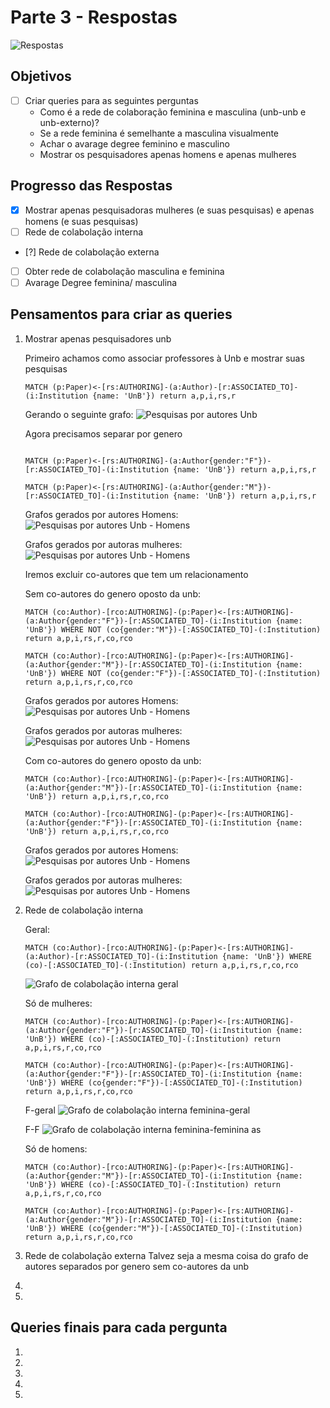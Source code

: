 # Parte 3 - Respostas

![Respostas](https://cdn.searchenginejournal.com/wp-content/uploads/2020/01/answer-all-the-important-questions-actionable-tasking-5e1479550136c.png)

## Objetivos

- [ ] Criar queries para as seguintes perguntas
    - Como é a rede de colaboração feminina e masculina (unb-unb e unb-externo)? 
    - Se a rede feminina é semelhante a masculina visualmente
    - Achar o avarage degree feminino e masculino
    - Mostrar os pesquisadores apenas homens e apenas mulheres

## Progresso das Respostas

- [X] Mostrar apenas pesquisadoras mulheres (e suas pesquisas) e apenas homens (e suas pesquisas)
- [ ] Rede de colabolação interna
- [?] Rede de colabolação externa
- [ ] Obter rede de colabolação masculina e feminina
- [ ] Avarage Degree feminina/ masculina

## Pensamentos para criar as queries

1.  Mostrar apenas pesquisadores unb

    Primeiro achamos como associar professores à Unb e mostrar suas pesquisas


    ```
    MATCH (p:Paper)<-[rs:AUTHORING]-(a:Author)-[r:ASSOCIATED_TO]-(i:Institution {name: 'UnB'}) return a,p,i,rs,r
    ```
    Gerando o seguinte grafo:
    ![Pesquisas por autores Unb](./imagens/graph-pesq-unb-autores.png)

    Agora precisamos separar por genero

    ```

    MATCH (p:Paper)<-[rs:AUTHORING]-(a:Author{gender:"F"})-[r:ASSOCIATED_TO]-(i:Institution {name: 'UnB'}) return a,p,i,rs,r

    MATCH (p:Paper)<-[rs:AUTHORING]-(a:Author{gender:"M"})-[r:ASSOCIATED_TO]-(i:Institution {name: 'UnB'}) return a,p,i,rs,r

    ```

    Grafos gerados por autores Homens:
    ![Pesquisas por autores Unb - Homens](./imagens/graph-unb-pesq-autores-m.png)

    Grafos gerados por autoras mulheres:
    ![Pesquisas por autores Unb - Homens](./imagens/graph-unb-pesq-autores-f.png)
    
    
    Iremos excluir co-autores que tem um relacionamento

    Sem co-autores do genero oposto da unb:
    ```
    MATCH (co:Author)-[rco:AUTHORING]-(p:Paper)<-[rs:AUTHORING]-(a:Author{gender:"F"})-[r:ASSOCIATED_TO]-(i:Institution {name: 'UnB'}) WHERE NOT (co{gender:"M"})-[:ASSOCIATED_TO]-(:Institution) return a,p,i,rs,r,co,rco

    MATCH (co:Author)-[rco:AUTHORING]-(p:Paper)<-[rs:AUTHORING]-(a:Author{gender:"M"})-[r:ASSOCIATED_TO]-(i:Institution {name: 'UnB'}) WHERE NOT (co{gender:"F"})-[:ASSOCIATED_TO]-(:Institution) return a,p,i,rs,r,co,rco
    ```

    Grafos gerados por autores Homens:
    ![Pesquisas por autores Unb - Homens](./imagens/graph-unb-pesq-autores-m-co-semunb.png)

    Grafos gerados por autoras mulheres:
    ![Pesquisas por autores Unb - Homens](./imagens/graph-unb-pesq-autores-f-co-semunb.png)



    Com co-autores do genero oposto da unb:

    ```
    MATCH (co:Author)-[rco:AUTHORING]-(p:Paper)<-[rs:AUTHORING]-(a:Author{gender:"M"})-[r:ASSOCIATED_TO]-(i:Institution {name: 'UnB'}) return a,p,i,rs,r,co,rco

    MATCH (co:Author)-[rco:AUTHORING]-(p:Paper)<-[rs:AUTHORING]-(a:Author{gender:"F"})-[r:ASSOCIATED_TO]-(i:Institution {name: 'UnB'}) return a,p,i,rs,r,co,rco
    ```

    Grafos gerados por autores Homens:
    ![Pesquisas por autores Unb - Homens](./imagens/graph-unb-pesq-autores-m-co.png)

    Grafos gerados por autoras mulheres:
    ![Pesquisas por autores Unb - Homens](./imagens/graph-unb-pesq-autores-f-co.png)




2. Rede de colabolação interna

    Geral:
    ```
    MATCH (co:Author)-[rco:AUTHORING]-(p:Paper)<-[rs:AUTHORING]-(a:Author)-[r:ASSOCIATED_TO]-(i:Institution {name: 'UnB'}) WHERE (co)-[:ASSOCIATED_TO]-(:Institution) return a,p,i,rs,r,co,rco
    ```
    ![Grafo de colabolação interna geral](./imagens/graph-unb-pesq-interna-geral.png)


    Só de mulheres:
    ```
    MATCH (co:Author)-[rco:AUTHORING]-(p:Paper)<-[rs:AUTHORING]-(a:Author{gender:"F"})-[r:ASSOCIATED_TO]-(i:Institution {name: 'UnB'}) WHERE (co)-[:ASSOCIATED_TO]-(:Institution) return a,p,i,rs,r,co,rco

    MATCH (co:Author)-[rco:AUTHORING]-(p:Paper)<-[rs:AUTHORING]-(a:Author{gender:"F"})-[r:ASSOCIATED_TO]-(i:Institution {name: 'UnB'}) WHERE (co{gender:"F"})-[:ASSOCIATED_TO]-(:Institution) return a,p,i,rs,r,co,rco
    ```
    F-geral
    ![Grafo de colabolação interna feminina-geral](./imagens/graph-unb-pesq-interna-f-to-geral.png)
    
    F-F
    ![Grafo de colabolação interna feminina-feminina](./imagens/graph-unb-pesq-interna-f-to-f.png)
    as


    Só de homens:
    ```
    MATCH (co:Author)-[rco:AUTHORING]-(p:Paper)<-[rs:AUTHORING]-(a:Author{gender:"M"})-[r:ASSOCIATED_TO]-(i:Institution {name: 'UnB'}) WHERE (co)-[:ASSOCIATED_TO]-(:Institution) return a,p,i,rs,r,co,rco

    MATCH (co:Author)-[rco:AUTHORING]-(p:Paper)<-[rs:AUTHORING]-(a:Author{gender:"M"})-[r:ASSOCIATED_TO]-(i:Institution {name: 'UnB'}) WHERE (co{gender:"M"})-[:ASSOCIATED_TO]-(:Institution) return a,p,i,rs,r,co,rco
    ```

3. Rede de colabolação externa
    Talvez seja a mesma coisa do grafo de autores separados por genero sem co-autores da unb
4. 
5. 

## Queries finais para cada pergunta

1.
2.
3.
4.
5.
